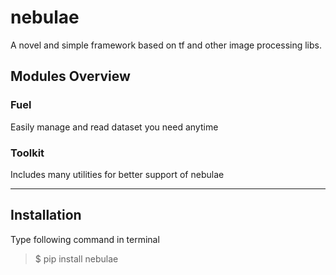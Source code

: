 # nebulae
A novel and simple framework based on tf and other image processing libs.

## Modules Overview
### Fuel
Easily manage and read dataset you need anytime
### Toolkit
Includes many utilities for better support of nebulae

---
## Installation
Type following command in terminal
> $ pip install nebulae
